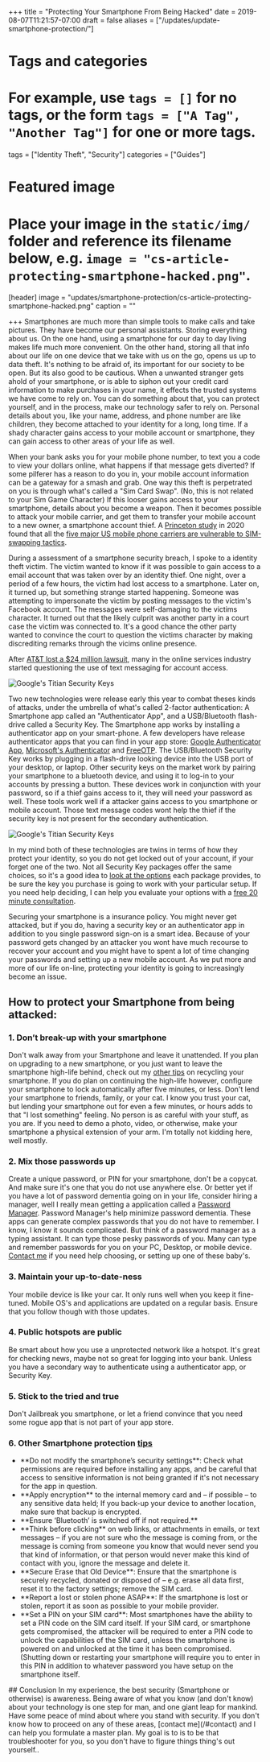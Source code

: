 +++
title = "Protecting Your Smartphone From Being Hacked"
date = 2019-08-07T11:21:57-07:00
draft = false
aliases = ["/updates/update-smartphone-protection/"]
# Tags and categories
# For example, use `tags = []` for no tags, or the form `tags = ["A Tag", "Another Tag"]` for one or more tags.
tags = ["Identity Theft", "Security"]
categories = ["Guides"]

# Featured image
# Place your image in the `static/img/` folder and reference its filename below, e.g. `image = "cs-article-protecting-smartphone-hacked.png"`.
[header]
image = "updates/smartphone-protection/cs-article-protecting-smartphone-hacked.png"
caption = ""

+++
Smartphones are much more than simple tools to make calls and take pictures. They have become our personal assistants. Storing everything about us. On the one hand, using a smartphone for our day to day living makes life much more convenient. On the other hand, storing all that info about our life on one device that we take with us on the go, opens us up to data theft. It's nothing to be afraid of, its important for our society to be open. But its also good to be cautious.  When a unwanted stranger gets ahold of your smartphone, or is able to siphon out your credit card information to make purchases in your name, it effects the trusted systems we have come to rely on. You can do something about that, you can protect yourself, and in the process, make our technology safer to rely on.  Personal details about you, like your name, address, and phone number are like children, they become attached to your identity for a long, long time. If a shady character gains access to your mobile account or smartphone, they can gain access to other areas of your life as well.

When your bank asks you for your mobile phone number, to text you a code to view your dollars online, what happens if that message gets diverted? If some pilferer has a reason to do you in, your mobile account information can be a gateway for a smash and grab. One way this theft is perpetrated on you is through what's called a "Sim Card Swap". (No, this is not related to your Sim Game Character) If this looser gains access to your smartphone, details about you become a weapon. Then it becomes possible to attack your mobile carrier, and get them to transfer your mobile account to a new owner, a smartphone account thief. A [Princeton study](https://www.issms2fasecure.com/assets/sim_swaps-01-10-2020.pdf) in 2020 found that all the [five major US mobile phone carriers are vulnerable to SIM-swapping tactics](https://www.engadget.com/2020/01/12/princeton-study-sim-swap/).

During a assessment of a smartphone security breach, I spoke to a identity theft victim. The victim wanted to know if it was possible to gain access to a email account that was taken over by an identity thief. One night, over a period of a few hours, the victim had lost access to a smartphone. Later on, it turned up, but something strange started happening. Someone was attempting to impersonate the victim by posting messages to the victim's Facebook account. The messages were self-damaging to the victims character. It turned out that the likely culprit was another party in a court case the victim was connected to. It's a good chance the other party wanted to convince the court to question the victims character by making discrediting remarks through the vicims online presence.

After [AT&T lost a $24 million lawsuit](https://www.coindesk.com/att-fails-to-win-dismissal-in-24-million-crypto-sim-swap-lawsuit), many in the online services industry started questioning the use of text messaging for account access.

![Google's Titian Security Keys](/img/updates/smartphone-protection/titan-security-keys.png)

Two new technologies were release early this year to combat theses kinds of attacks, under the umbrella of what's called 2-factor authentication: A Smartphone app called an "Authenticator App", and a USB/Bluetooth flash-drive called a Security Key. The Smartphone app works by installing a authenticator app on your smart-phone. A few developers have release authenticator apps that you can find in your app store: [Google Authenticator App](https://support.google.com/accounts/answer/1066447?co=GENIE.Platform%3DAndroid&hl=en), [Microsoft's Authenticator](https://www.microsoft.com/en-us/account/authenticator) and [FreeOTP](https://freeotp.github.io/). The USB/Bluetooth Security Key works by plugging in a flash-drive looking device into the USB port of your desktop, or laptop. Other security keys on the market work by pairing your smartphone to a bluetooth device, and using it to log-in to your accounts by pressing a button. These devices work in conjunction with your password, so if a thief gains access to it, they will need your password as well. These tools work well if a attacker gains access to you smartphone or mobile account. Those text message codes wont help the thief if the security key is not present for the secondary authentication.

![Google's Titian Security Keys](/img/updates/smartphone-protection/google-security-key-prompt.png)

In my mind both of these technologies are twins in terms of how they protect your identity, so you do not get locked out of your account, if your forget one of the two. Not all Security Key packages offer the same choices, so it's a good idea to [look at the options](https://www.theverge.com/2019/2/22/18235173/the-best-hardware-security-keys-yubico-titan-key-u2f) each package provides, to be sure the key you purchase is going to work with your particular setup. If you need help deciding, I can help you evaluate your options with a [free 20 minute consultation](/#contact).

Securing your smartphone is a insurance policy. You might never get attacked, but if you do, having a security key or an authenticator app in addition to you single password sign-on is a smart idea. Because of your password gets changed by an attacker you wont have much recourse to recover your account and you might have to spent a lot of time changing your passwords and setting up a new mobile account. As we put more and more of our life on-line, protecting your identity is going to increasingly become an issue.

## How to protect your Smartphone from being attacked:

### 1. Don’t break-up with your smartphone

Don't walk away from your Smartphone and leave it unattended. If you plan on upgrading to a new smartphone, or you just want to leave the smartphone high-life behind, check out my <a href="#other-tips">other tips</a> on recycling your smartphone. If you do plan on continuing the high-life however, configure your smartphone to lock automatically after five minutes, or less. Don't lend your smartphone to friends, family, or your cat. I know you trust your cat, but lending your smartphone out for even a few minutes, or hours adds to that "I lost something" feeling. No person is as careful with your stuff, as you are. If you need to demo a photo, video, or otherwise, make your smartphone a physical extension of your arm. I'm totally not kidding here, well mostly.

### 2. Mix those passwords up
Create a unique password, or PIN for your smartphone, don't be a copycat. And make sure it's one that you do not use anywhere else. Or better yet if you have a lot of password dementia going on in your life, consider hiring a manager, well I really mean getting a application called a [Password Manager](http://www.scottrlarson.com/recommendations/recommendation-password-managers). Password Manager's help minimize password dementia. These apps can generate complex passwords that you do not have to remember. I know, I know it sounds complicated. But think of a password manager as a typing assistant. It can type those pesky passwords of you. Many can type and remember passwords for you on your PC, Desktop, or mobile device. [Contact me](/#contact) if you need help choosing, or setting up one of these baby's.

### 3. Maintain your up-to-date-ness
Your mobile device is like your car. It only runs well when you keep it fine-tuned. Mobile OS's and applications are updated on a regular basis. Ensure that you follow though with those updates.

### 4. Public hotspots are public
Be smart about how you use a unprotected network like a hotspot. It's great for checking news, maybe not so great for logging into your bank. Unless you have a secondary way to authenticate using a authenticator app, or Security Key.

### 5. Stick to the tried and true
Don't Jailbreak you smartphone, or let a friend convince that you need some rogue app that is not part of your app store.

  <div class="panel-group" id="accordion">
    <div class="panel panel-default">
      <div style="border: none; padding-left:0; padding-top: 0;" class="panel-heading">
        <h3 class="">
          6. Other Smartphone protection <a data-toggle="collapse" data-parent="#accordion" name="other-tips" href="#collapse1">tips</a>
        </h2>
      </div>
      <div id="collapse1" class="panel-collapse collapse">
        <div class="panel-body">
        <ul>
          <li>**Do not modify the smartphone’s security settings**: Check what permissions are required before installing any apps, and be careful that access to sensitive information is not being granted if it's not necessary for the app in question.</li>
          <li>**Apply encryption** to the internal memory card and – if possible – to any sensitive data held; If you back-up your device to another location, make sure that backup is encrypted.</li>
          <li>**Ensure ‘Bluetooth’ is switched off if not required.**</li>
          <li>**Think before clicking** on web links, or attachments in emails, or text messages – if you are not sure who the message is coming from, or the message is coming from someone you know that would never send you that kind of information, or that person would never make this kind of contact with you, ignore the message and delete it.</li>
          <li>**Secure Erase that Old Device**: Ensure that the smartphone is securely recycled, donated or disposed of – e.g. erase all data first, reset it to the factory settings; remove the SIM card.</li>
          <li>**Report a lost or stolen phone ASAP**: If the smartphone is lost or stolen, report it  as soon as possible to your mobile provider.</li>
          <li>**Set a PIN on your SIM card**: Most smartphones have the ability to set a PIN code on the SIM card itself. If your SIM card, or smartphone gets compromised, the attacker will be required to enter a PIN code to unlock the capabilities of the SIM card, unless the smartphone is powered on and unlocked at the time it has been compromised. (Shutting down or restarting your smartphone will require you to enter in this PIN in addition to whatever password you have setup on the smartphone itself.</li>
        </ul>
        </div>
      </div>
  </div>
## Conclusion
In my experience, the best security (Smartphone or otherwise) is awareness. Being aware of what you know (and don't know) about your technology is one step for man, and one giant leap for mankind. Have some peace of mind about where you stand with security. If you don't know how to proceed on any of these areas, [contact me](/#contact) and I can help you formulate a master plan. My goal is to is to be that troubleshooter for you, so you don't have to figure things thing's out yourself..
